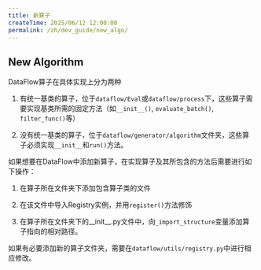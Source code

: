 ```yaml
---
title: 新算子
createTime: 2025/06/12 12:00:00
permalink: /zh/dev_guide/new_algo/
---
```


## New Algorithm

DataFlow算子在具体实现上分为两种
1. 有统一基类的算子，位于``dataflow/Eval``或``dataflow/process``下，这些算子需要实现基类所需的固定方法（如``__init__()``, ``evaluate_batch()``, ``filter_func()``等）

2. 没有统一基类的算子，位于``dataflow/generator/algorithm``文件夹，这些算子必须实现``__init__``和``run()``方法。

如果想要在DataFlow中添加新算子，在实现算子及其所包含的方法后需要进行如下操作：

1. 在算子所在文件夹下添加包含算子类的文件

2. 在该文件中导入Registry实例，并用``register()``方法修饰

3. 在算子所在文件夹下的__init__.py文件中，向``_import_structure``变量添加算子指向的相对路径。

如果有必要添加新的算子文件夹，需要在``dataflow/utils/registry.py``中进行相应修改。
